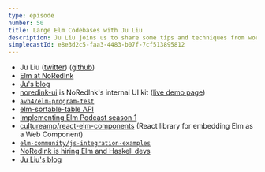 ```yaml
---
type: episode
number: 50
title: Large Elm Codebases with Ju Liu
description: Ju Liu joins us to share some tips and techniques from working with a large Elm codebase at NoRedInk.
simplecastId: e8e3d2c5-faa3-4483-b07f-7cf513895812
---
```


- Ju Liu ([twitter](https://twitter.com/arkh4m)) ([github](https://github.com/Arkham))
- [Elm at NoRedInk](https://juliu.is/elm-at-noredink/)
- [Ju's blog](https://juliu.is/)
- [noredink-ui](https://package.elm-lang.org/packages/NoRedInk/noredink-ui/latest/) is NoRedInk's internal UI kit ([live demo page](https://noredink-ui.netlify.app/))
- [`avh4/elm-program-test`](https://package.elm-lang.org/packages/avh4/elm-program-test/latest/)
- [elm-sortable-table API](https://package.elm-lang.org/packages/NoRedInk/elm-sortable-table/latest/)
- [Implementing Elm Podcast season 1](https://www.implementingelm.com/)
- [cultureamp/react-elm-components](https://github.com/cultureamp/react-elm-components) (React library for embedding Elm as a Web Component)
- [`elm-community/js-integration-examples`](https://github.com/elm-community/js-integration-examples)
- [NoRedInk is hiring Elm and Haskell devs](https://www.noredink.com/jobs)
- [Ju Liu's blog](https://juliu.is/)
